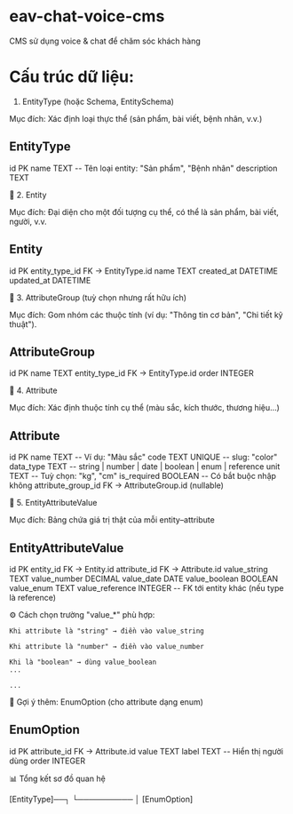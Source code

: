 # eav-chat-voice-cms
CMS sử dụng voice &amp; chat để chăm sóc khách hàng
# Cấu trúc dữ liệu:
1. EntityType (hoặc Schema, EntitySchema)

Mục đích: Xác định loại thực thể (sản phẩm, bài viết, bệnh nhân, v.v.)

EntityType
-------------------------
id            PK
name          TEXT         -- Tên loại entity: "Sản phẩm", "Bệnh nhân"
description   TEXT

🧱 2. Entity

Mục đích: Đại diện cho một đối tượng cụ thể, có thể là sản phẩm, bài viết, người, v.v.

Entity
-------------------------
id            PK
entity_type_id   FK → EntityType.id
name          TEXT
created_at    DATETIME
updated_at    DATETIME

🧱 3. AttributeGroup (tuỳ chọn nhưng rất hữu ích)

Mục đích: Gom nhóm các thuộc tính (ví dụ: "Thông tin cơ bản", "Chi tiết kỹ thuật").

AttributeGroup
-------------------------
id            PK
name          TEXT
entity_type_id   FK → EntityType.id
order         INTEGER

🧱 4. Attribute

Mục đích: Xác định thuộc tính cụ thể (màu sắc, kích thước, thương hiệu…)

Attribute
-------------------------
id             PK
name           TEXT             -- Ví dụ: "Màu sắc"
code           TEXT UNIQUE      -- slug: "color"
data_type      TEXT             -- string | number | date | boolean | enum | reference
unit           TEXT             -- Tuỳ chọn: "kg", "cm"
is_required    BOOLEAN          -- Có bắt buộc nhập không
attribute_group_id FK → AttributeGroup.id (nullable)

🧱 5. EntityAttributeValue

Mục đích: Bảng chứa giá trị thật của mỗi entity–attribute

EntityAttributeValue
-------------------------
id              PK
entity_id       FK → Entity.id
attribute_id    FK → Attribute.id
value_string    TEXT
value_number    DECIMAL
value_date      DATE
value_boolean   BOOLEAN
value_enum      TEXT
value_reference INTEGER   -- FK tới entity khác (nếu type là reference)

⚙️ Cách chọn trường "value_*" phù hợp:

    Khi attribute là "string" → điền vào value_string

    Khi attribute là "number" → điền vào value_number

    Khi là "boolean" → dùng value_boolean
    ...

    ...

🧠 Gợi ý thêm: EnumOption (cho attribute dạng enum)

EnumOption
-------------------------
id              PK
attribute_id    FK → Attribute.id
value           TEXT
label           TEXT      -- Hiển thị người dùng
order           INTEGER

📊 Tổng kết sơ đồ quan hệ

[EntityType]──┐
              └──<Entity>──<EntityAttributeValue>──<Attribute>──<AttributeGroup>──<EntityType>
                                                        │
                                                [EnumOption]
